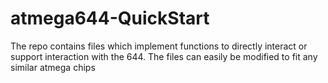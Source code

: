 # atmega644-QuickStart
The repo contains files which implement functions to directly interact or support interaction with the 644.
The files can easily be modified to fit any similar atmega chips
